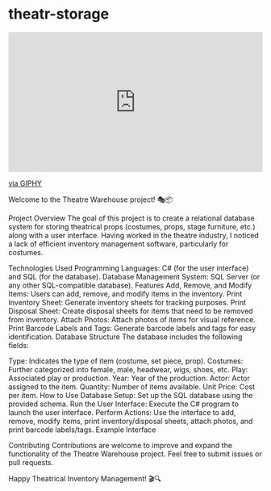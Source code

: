 # theatr-storage

<div style="width:100%;height:0;padding-bottom:55%;position:relative;"><iframe src="https://giphy.com/embed/3o7bu3oKnrXTK94dAA" width="100%" height="100%" style="position:absolute" frameBorder="0" class="giphy-embed" allowFullScreen></iframe></div><p><a href="https://giphy.com/gifs/nycballet-dance-ballet-3o7bu3oKnrXTK94dAA">via GIPHY</a></p>
Welcome to the Theatre Warehouse project! 🎭📦

Project Overview
The goal of this project is to create a relational database system for storing theatrical props (costumes, props, stage furniture, etc.) along with a user interface. Having worked in the theatre industry, I noticed a lack of efficient inventory management software, particularly for costumes.

Technologies Used
Programming Languages: C# (for the user interface) and SQL (for the database).
Database Management System: SQL Server (or any other SQL-compatible database).
Features
Add, Remove, and Modify Items: Users can add, remove, and modify items in the inventory.
Print Inventory Sheet: Generate inventory sheets for tracking purposes.
Print Disposal Sheet: Create disposal sheets for items that need to be removed from inventory.
Attach Photos: Attach photos of items for visual reference.
Print Barcode Labels and Tags: Generate barcode labels and tags for easy identification.
Database Structure
The database includes the following fields:

Type: Indicates the type of item (costume, set piece, prop).
Costumes: Further categorized into female, male, headwear, wigs, shoes, etc.
Play: Associated play or production.
Year: Year of the production.
Actor: Actor assigned to the item.
Quantity: Number of items available.
Unit Price: Cost per item.
How to Use
Database Setup: Set up the SQL database using the provided schema.
Run the User Interface: Execute the C# program to launch the user interface.
Perform Actions: Use the interface to add, remove, modify items, print inventory/disposal sheets, attach photos, and print barcode labels/tags.
Example Interface

Contributing
Contributions are welcome to improve and expand the functionality of the Theatre Warehouse project. Feel free to submit issues or pull requests.

Happy Theatrical Inventory Management! 🎬🔍






